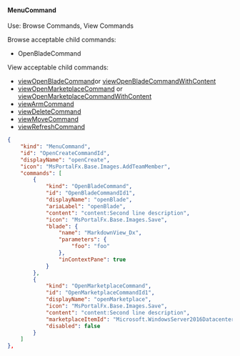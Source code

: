 
#### MenuCommand

Use: Browse Commands, View Commands

Browse acceptable child commands:
* OpenBladeCommand

View acceptable child commands:

* [viewOpenBladeCommand](dx-viewTypeCommands-viewOpenBladeCommand.md)or [viewOpenBladeCommandWithContent](dx-viewTypeCommands-viewOpenBladeCommandWithContent.md)
* [viewOpenMarketplaceCommand](dx-viewTypeCommands-viewOpenMarketplaceCommand.md) or [viewOpenMarketplaceCommandWithContent](dx-viewTypeCommands-viewOpenMarketplaceCommandWithContent.md)
* [viewArmCommand](dx-viewTypeCommands-viewArmCommand.md)
* [viewDeleteCommand](dx-viewTypeCommands-viewDeleteCommand.md)
* [viewMoveCommand](dx-viewTypeCommands-viewMoveCommand.md)
* [viewRefreshCommand](dx-viewTypeCommands-viewRefreshCommand.md)

```json
{
    "kind": "MenuCommand",
    "id": "OpenCreateCommandId",
    "displayName": "openCreate",
    "icon": "MsPortalFx.Base.Images.AddTeamMember",
    "commands": [
        {
            "kind": "OpenBladeCommand",
            "id": "OpenBladeCommandId1",
            "displayName": "openBlade",
            "ariaLabel": "openBlade",
            "content": "content:Second line description",
            "icon": "MsPortalFx.Base.Images.Save",
            "blade": {
                "name": "MarkdownView_Dx",
                "parameters": {
                    "foo": "foo"
                },
                "inContextPane": true
            }
        },
        {
            "kind": "OpenMarketplaceCommand",
            "id": "OpenMarketplaceCommandId1",
            "displayName": "openMarketplace",
            "icon": "MsPortalFx.Base.Images.Save",
            "content": "content:Second line description",
            "marketplaceItemId": "Microsoft.WindowsServer2016Datacenter-ARM",
            "disabled": false
        }
    ]
},
```
